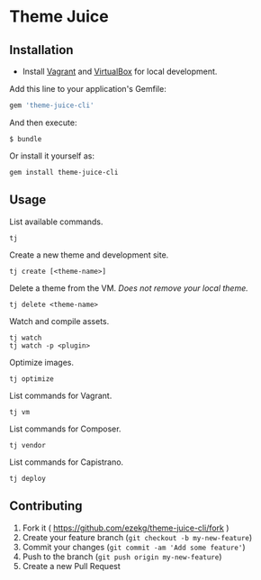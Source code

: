 # Theme Juice

## Installation

* Install [Vagrant](https://www.vagrantup.com/) and [VirtualBox](https://www.virtualbox.org/) for local development.

Add this line to your application's Gemfile:
```ruby
gem 'theme-juice-cli'
```

And then execute:
```
$ bundle
```

Or install it yourself as:
```
gem install theme-juice-cli
```

## Usage

List available commands.
```
tj
```

Create a new theme and development site.
```
tj create [<theme-name>]
```

Delete a theme from the VM. _Does not remove your local theme._
```
tj delete <theme-name>
```

Watch and compile assets.
```
tj watch
tj watch -p <plugin>
```

Optimize images.
```
tj optimize
```

List commands for Vagrant.
```
tj vm
```

List commands for Composer.
```
tj vendor
```

List commands for Capistrano.
```
tj deploy
```

## Contributing

1. Fork it ( https://github.com/ezekg/theme-juice-cli/fork )
2. Create your feature branch (`git checkout -b my-new-feature`)
3. Commit your changes (`git commit -am 'Add some feature'`)
4. Push to the branch (`git push origin my-new-feature`)
5. Create a new Pull Request
